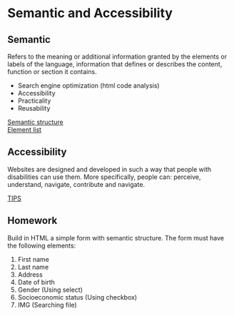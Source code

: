 # Semantic and Accessibility

## Semantic

Refers to the meaning or additional information granted by the elements or labels of the language, information that defines or describes the content, function or section it contains.

* Search engine optimization (html code analysis)
* Accessibility
* Practicality
* Reusability

[Semantic structure](https://internetingishard.com/html-and-css/semantic-html) <br />
[Element list](https://developer.mozilla.org/es/docs/HTML/HTML5/HTML5_lista_elementos)

## Accessibility


Websites are designed and developed in such a way that people with disabilities can use them. More specifically, people can: perceive, understand, navigate, contribute and navigate.

[TIPS](https://dev.to/mxl/accessibility-for-beginners-with-html-and-css-16j7)

## Homework

Build in HTML a simple form with semantic structure. The form must have the following elements:

1. First name
2. Last name
3. Address
4. Date of birth
5. Gender (Using select)
6. Socioeconomic status (Using checkbox)
7. IMG (Searching file)

